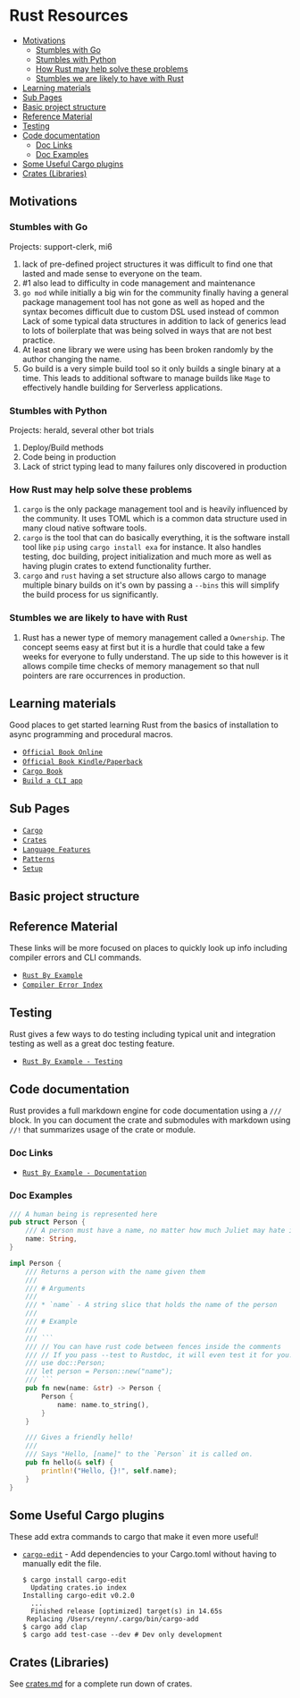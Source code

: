 # Rust Resources <!-- omit in toc -->

- [Motivations](#motivations)
  - [Stumbles with Go](#stumbles-with-go)
  - [Stumbles with Python](#stumbles-with-python)
  - [How Rust may help solve these problems](#how-rust-may-help-solve-these-problems)
  - [Stumbles we are likely to have with Rust](#stumbles-we-are-likely-to-have-with-rust)
- [Learning materials](#learning-materials)
- [Sub Pages](#sub-pages)
- [Basic project structure](#basic-project-structure)
- [Reference Material](#reference-material)
- [Testing](#testing)
- [Code documentation](#code-documentation)
  - [Doc Links](#doc-links)
  - [Doc Examples](#doc-examples)
- [Some Useful Cargo plugins](#some-useful-cargo-plugins)
- [Crates (Libraries)](#crates-libraries)

## Motivations

### Stumbles with Go

Projects: support-clerk, mi6

1. lack of pre-defined project structures it was difficult to find one that
   lasted and made sense to everyone on the team.
1. \#1 also lead to difficulty in code management and maintenance
1. `go mod` while initially a big win for the community finally having a
   general package management tool has not gone as well as hoped and the
   syntax becomes difficult due to custom DSL used instead of common
   Lack of some typical data structures in addition to lack of generics lead
   to lots of boilerplate that was being solved in ways that are not best practice.
1. At least one library we were using has been broken randomly by
   the author changing the name.
1. Go build is a very simple build tool so it only builds a single binary
   at a time. This leads to additional software to manage builds
   like `Mage` to effectively handle building for Serverless applications.

### Stumbles with Python

Projects: herald, several other bot trials

1. Deploy/Build methods
1. Code being in production
1. Lack of strict typing lead to many failures only discovered in production

### How Rust may help solve these problems

1. `cargo` is the only package management tool and is heavily influenced by
   the community. It uses TOML which is a common data structure used in
   many cloud native software tools.
1. `cargo` is the tool that can do basically everything, it is the software
   install tool like `pip` using `cargo install exa` for instance. It also
   handles testing, doc building, project initialization and much more as
   well as having plugin crates to extend functionality further.
1. `cargo` and `rust` having a set structure also allows cargo to manage
   multiple binary builds on it's own by passing a `--bins` this will
   simplify the build process for us significantly.

### Stumbles we are likely to have with Rust

1. Rust has a newer type of memory management called a `Ownership`. The concept
   seems easy at first but it is a hurdle that could take a few weeks for
   everyone to fully understand. The up side to this however is it allows
   compile time checks of memory management so that null pointers are
   rare occurrences in production.

## Learning materials

Good places to get started learning Rust from the basics of
installation to async programming and procedural macros.

- [`Official Book Online`]
- [`Official Book Kindle/Paperback`]
- [`Cargo Book`]
- [`Build a CLI app`]

## Sub Pages

- [`Cargo`]
- [`Crates`]
- [`Language Features`]
- [`Patterns`]
- [`Setup`]

## Basic project structure

## Reference Material

These links will be more focused on places to quickly look up info
including compiler errors and CLI commands.

- [`Rust By Example`]
- [`Compiler Error Index`]

## Testing

Rust gives a few ways to do testing including typical unit and integration
testing as well as a great doc testing feature.

- [`Rust By Example - Testing`]

## Code documentation

Rust provides a full markdown engine for code documentation using a `///` block.
In you can document the crate and submodules with markdown using `//!` that
summarizes usage of the crate or module.

### Doc Links

- [`Rust By Example - Documentation`]

### Doc Examples

````rust
/// A human being is represented here
pub struct Person {
    /// A person must have a name, no matter how much Juliet may hate it
    name: String,
}

impl Person {
    /// Returns a person with the name given them
    ///
    /// # Arguments
    ///
    /// * `name` - A string slice that holds the name of the person
    ///
    /// # Example
    ///
    /// ```
    /// // You can have rust code between fences inside the comments
    /// // If you pass --test to Rustdoc, it will even test it for you!
    /// use doc::Person;
    /// let person = Person::new("name");
    /// ```
    pub fn new(name: &str) -> Person {
        Person {
            name: name.to_string(),
        }
    }

    /// Gives a friendly hello!
    ///
    /// Says "Hello, [name]" to the `Person` it is called on.
    pub fn hello(& self) {
        println!("Hello, {}!", self.name);
    }
}
````

## Some Useful Cargo plugins

These add extra commands to cargo that make it even more useful!

- [`cargo-edit`] - Add dependencies to your Cargo.toml without having to
  manually edit the file.

  ```console
  $ cargo install cargo-edit
    Updating crates.io index
  Installing cargo-edit v0.2.0
    ...
    Finished release [optimized] target(s) in 14.65s
   Replacing /Users/reynn/.cargo/bin/cargo-add
  $ cargo add clap
  $ cargo add test-case --dev # Dev only development
  ```

## Crates (Libraries)

See [crates.md](crates.md) for a complete run down of crates.

<!-- Link section -->

[`official book online`]: https://doc.rust-lang.org/book/
[`official book kindle/paperback`]: https://www.amazon.com/Rust-Programming-Language-Covers-2018-ebook/dp/B07SRQ97RD
[`rust by example`]: https://doc.rust-lang.org/stable/rust-by-example/
[`rust by example - testing`]: https://doc.rust-lang.org/stable/rust-by-example/testing.html
[`compiler error index`]: https://doc.rust-lang.org/error-index.html
[`rust by example - documentation`]: https://doc.rust-lang.org/stable/rust-by-example/testing.html
[`build a cli app`]: https://rust-cli.github.io/book/index.html
[`cargo-edit`]: https://github.com/killercup/cargo-edit
[`cargo`]: cargo.md
[`crates`]: crates.md
[`language features`]: features.md
[`patterns`]: patterns.md
[`setup`]: setup/general.md
[`cargo book`]: https://doc.rust-lang.org/cargo/index.html

